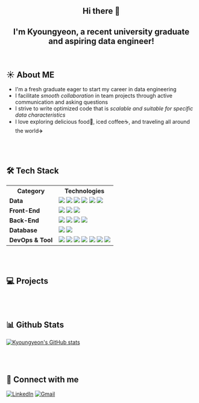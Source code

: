 <h2 align="center">Hi there 👋</h2>
<h2 align="center"> I'm Kyoungyeon, a recent university graduate and aspiring data engineer! </h2> 
  

<br>

## ☀️ About ME
- I'm a fresh graduate eager to start my career in data engineering
- I facilitate *smooth collaboration* in team projects through active communication and asking questions
- I strive to write optimized code that is *scalable and suitable for specific data characteristics*
- I love exploring delicious food🍕, iced coffee☕️, and traveling all around the world✈️

<br>
<br>

## 🛠 Tech Stack

<table>
  <tr>
    <th>Category</th>
    <th>Technologies</th>
  </tr>
  <tr>
    <td><b>Data</b></td>
    <td>
      <img src="https://img.shields.io/badge/SQL-4479A1?style=for-the-badge&logo=sql&logoColor=white"/>
      <img src="https://img.shields.io/badge/Apache%20Airflow-017CEE?style=for-the-badge&logo=apache-airflow&logoColor=white"/>
      <img src="https://img.shields.io/badge/Apache%20Spark-E25A1C?style=for-the-badge&logo=apachespark&logoColor=white"/>
      <img src="https://img.shields.io/badge/Apache%20Kafka-231F20?style=for-the-badge&logo=apachekafka&logoColor=white"/>
      <img src="https://img.shields.io/badge/AWS%20RedShift-8C4FFF?style=for-the-badge&logo=amazon-redshift&logoColor=white"/>
      <img src="https://img.shields.io/badge/Snowflake-29B5E8?style=for-the-badge&logo=snowflake&logoColor=white"/>
    </td>
  </tr>
  <tr>
    <td><b>Front-End</b></td>
    <td>
      <img src="https://img.shields.io/badge/HTML5-E34F26?style=for-the-badge&logo=html5&logoColor=white"/>
      <img src="https://img.shields.io/badge/CSS3-1572B6?style=for-the-badge&logo=css3&logoColor=white"/>
      <img src="https://img.shields.io/badge/JavaScript-F7DF1E?style=for-the-badge&logo=javascript&logoColor=black"/>
    </td>
  </tr>
  <tr>
    <td><b>Back-End</b></td>
    <td>
      <img src="https://img.shields.io/badge/Django-092E20?style=for-the-badge&logo=django&logoColor=white"/>
      <img src="https://img.shields.io/badge/Flask-000000?style=for-the-badge&logo=flask&logoColor=white"/>
      <img src="https://img.shields.io/badge/AWS%20S3-569A31?style=for-the-badge&logo=amazons3&logoColor=white"/>
      <img src="https://img.shields.io/badge/Spring%20Boot-6DB33F?style=for-the-badge&logo=spring-boot&logoColor=white"/>
    </td>
  </tr>
  <tr>
    <td><b>Database</b></td>
    <td>
      <img src="https://img.shields.io/badge/MySQL-4479A1?style=for-the-badge&logo=mysql&logoColor=white"/>
      <img src="https://img.shields.io/badge/PostgreSQL-336791?style=for-the-badge&logo=postgresql&logoColor=white"/>
    </td>
  </tr>
  <tr>
    <td><b>DevOps & Tool</b></td>
    <td>
      <img src="https://img.shields.io/badge/Git-F05032?style=for-the-badge&logo=git&logoColor=white"/>
      <img src="https://img.shields.io/badge/AWS%20EC2-FF9900?style=for-the-badge&logo=amazonec2&logoColor=white"/>
      <img src="https://img.shields.io/badge/Docker-2496ED?style=for-the-badge&logo=docker&logoColor=white"/>
      <img src="https://img.shields.io/badge/Kubernetes-326CE5?style=for-the-badge&logo=kubernetes&logoColor=white"/>
      <img src="https://img.shields.io/badge/Linux-FCC624?style=for-the-badge&logo=linux&logoColor=black"/>
      <img src="https://img.shields.io/badge/Figma-F24E1E?style=for-the-badge&logo=figma&logoColor=white"/>
      <img src="https://img.shields.io/badge/Preset-4D4D4D?style=for-the-badge&logo=preset&logoColor=white"/>
    </td>
  </tr>
</table>


<!--
## 🛠 Tech Stack
#### Data 
![SQL](https://img.shields.io/badge/SQL-4479A1?style=for-the-badge&logo=sql&logoColor=white)
![Airflow](https://img.shields.io/badge/Apache%20Airflow-017CEE?style=for-the-badge&logo=apache-airflow&logoColor=white)
![Spark](https://img.shields.io/badge/Apache%20Spark-E25A1C?style=for-the-badge&logo=apachespark&logoColor=white)
![Kafka](https://img.shields.io/badge/Apache%20Kafka-231F20?style=for-the-badge&logo=apachekafka&logoColor=white)
![AWS RedShift](https://img.shields.io/badge/AWS%20RedShift-8C4FFF?style=for-the-badge&logo=amazon-redshift&logoColor=white)
![Snowflake](https://img.shields.io/badge/Snowflake-29B5E8?style=for-the-badge&logo=snowflake&logoColor=white)

#### Front-End
![HTML](https://img.shields.io/badge/HTML5-E34F26?style=for-the-badge&logo=html5&logoColor=white)
![CSS](https://img.shields.io/badge/CSS3-1572B6?style=for-the-badge&logo=css3&logoColor=white)
![JavaScript](https://img.shields.io/badge/JavaScript-F7DF1E?style=for-the-badge&logo=javascript&logoColor=black)

#### Back-End
![Django](https://img.shields.io/badge/Django-092E20?style=for-the-badge&logo=django&logoColor=white)
![Flask](https://img.shields.io/badge/Flask-000000?style=for-the-badge&logo=flask&logoColor=white)
![AWS S3](https://img.shields.io/badge/AWS%20S3-569A31?style=for-the-badge&logo=amazons3&logoColor=white)
![Spring Boot](https://img.shields.io/badge/Spring%20Boot-6DB33F?style=for-the-badge&logo=spring-boot&logoColor=white)

#### Database
![MySQL](https://img.shields.io/badge/MySQL-4479A1?style=for-the-badge&logo=mysql&logoColor=white)
![PostgreSQL](https://img.shields.io/badge/PostgreSQL-336791?style=for-the-badge&logo=postgresql&logoColor=white)

#### DevOps & Tool
![Git](https://img.shields.io/badge/Git-F05032?style=for-the-badge&logo=git&logoColor=white)
![AWS EC2](https://img.shields.io/badge/AWS%20EC2-FF9900?style=for-the-badge&logo=amazonec2&logoColor=white)
![Docker](https://img.shields.io/badge/Docker-2496ED?style=for-the-badge&logo=docker&logoColor=white)
![Kubernetes](https://img.shields.io/badge/Kubernetes-326CE5?style=for-the-badge&logo=kubernetes&logoColor=white)
![Linux](https://img.shields.io/badge/Linux-FCC624?style=for-the-badge&logo=linux&logoColor=black)
![Figma](https://img.shields.io/badge/Figma-F24E1E?style=for-the-badge&logo=figma&logoColor=white)
![Preset](https://img.shields.io/badge/Preset-4D4D4D?style=for-the-badge&logo=preset&logoColor=white)
-->

<br>
<br>

## 💻 Projects


<br>
<br>

## 📊 Github Stats
[![Kyoungyeon's GitHub stats](https://github-readme-stats.vercel.app/api?username=Kyoung-yeon99)](https://github.com/Kyoung-yeon99/github-readme-stats)

<br>
<br>

## 🙌 Connect with me
[![LinkedIn](https://img.shields.io/badge/LinkedIn-0077B5?style=for-the-badge&logo=linkedin&logoColor=white)](https://www.linkedin.com/in/kyoungyeon-ju-279706221/)
[![Gmail](https://img.shields.io/badge/Gmail-D14836?style=for-the-badge&logo=gmail&logoColor=white)](mailto:jky72099@gmail.com)




<!--
**Kyoung-yeon99/Kyoung-yeon99** is a ✨ _special_ ✨ repository because its `README.md` (this file) appears on your GitHub profile.

Here are some ideas to get you started:

- 🔭 I’m currently working on ...
- 🌱 I’m currently learning ...
- 👯 I’m looking to collaborate on ...
- 🤔 I’m looking for help with ...
- 💬 Ask me about ...
- 📫 How to reach me: ...
- 😄 Pronouns: ...
- ⚡ Fun fact: ...
-->
